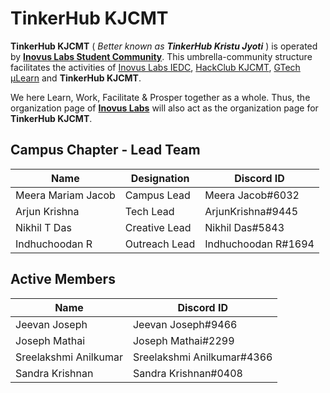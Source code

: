 # TinkerHub KJCMT

**TinkerHub KJCMT** ( _Better known as **TinkerHub Kristu Jyoti**_ ) is operated by [**Inovus Labs Student Community**](https://inovus-labs.web.app/). This umbrella-community structure facilitates the activities of [Inovus Labs IEDC](https://inovus-labs.web.app/), [HackClub KJCMT](https://kjcmt.hackclub.com/), [GTech µLearn](http://atfg.gtechindia.org/) and **TinkerHub KJCMT**.

We here Learn, Work, Facilitate & Prosper together as a whole. Thus, the organization page of [**Inovus Labs**](https://github.com/inovus-labs) will also act as the organization page for **TinkerHub KJCMT**.

## Campus Chapter - Lead Team

| Name | Designation | Discord ID |
| --- | --- | --- |
| Meera Mariam Jacob | Campus Lead | Meera Jacob#6032 |
| Arjun Krishna | Tech Lead | ArjunKrishna#9445 |
| Nikhil T Das | Creative Lead | Nikhil Das#5843 |
| Indhuchoodan R | Outreach Lead | Indhuchoodan R#1694 |

## Active Members

| Name | Discord ID |
| --- | --- |
| Jeevan Joseph | Jeevan Joseph#9466 |
| Joseph Mathai | Joseph Mathai#2299 |
| Sreelakshmi Anilkumar | Sreelakshmi Anilkumar#4366 |
| Sandra Krishnan | Sandra Krishnan#0408 |
